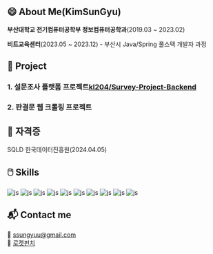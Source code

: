 ## 😄 About Me(KimSunGyu)

**부산대학교 전기컴퓨터공학부 정보컴퓨터공학과**(2019.03 ~ 2023.02)

**비트교육센터**(2023.05 ~ 2023.12) - 부산시 Java/Spring 풀스택 개발자 과정

## 📖 Project 
### 1. 설문조사 플랫폼 프로젝트[kl204/Survey-Project-Backend](https://github.com/kl204/Survey-Project-Backend)
### 2. 판결문 웹 크롤링 프로젝트

## 📜 자격증
SQLD 한국데이터진흥원(2024.04.05)

## 🖱️ Skills

![js](https://img.shields.io/badge/Spring-6DB33F?style=for-the-badge&logo=spring&logoColor=white)
![js](https://img.shields.io/badge/Flask-000000?style=for-the-badge&logo=flask&logoColor=white)
![js](https://img.shields.io/badge/React-20232A?style=for-the-badge&logo=react&logoColor=61DAFB)
![js](https://img.shields.io/badge/Python-14354C?style=for-the-badge&logo=python&logoColor=white)
![js](https://img.shields.io/badge/Java-ED8B00?style=for-the-badge&logo=openjdk&logoColor=white)
![js](https://img.shields.io/badge/TypeScript-007ACC?style=for-the-badge&logo=typescript&logoColor=white)
![js](https://img.shields.io/badge/JavaScript-F7DF1E?style=for-the-badge&logo=JavaScript&logoColor=white)
![js](https://img.shields.io/badge/MySQL-00000F?style=for-the-badge&logo=mysql&logoColor=white)
![js](https://img.shields.io/badge/MongoDB-4EA94B?style=for-the-badge&logo=mongodb&logoColor=white)
![js](https://img.shields.io/badge/json%20web%20tokens-323330?style=for-the-badge&logo=json-web-tokens&logoColor=pink)

## 📬 Contact me

📱 ssungyuu@gmail.com <br>
🔗 <a href ="https://www.rocketpunch.com/@rlatjsrb10">로켓펀치</a>

<!--
**kl204/kl204** is a ✨ _special_ ✨ repository because its `README.md` (this file) appears on your GitHub profile.

Here are some ideas to get you started:

- 🔭 I’m currently working on ...
- 🌱 I’m currently learning ...
- 👯 I’m looking to collaborate on ...
- 🤔 I’m looking for help with ...
- 💬 Ask me about ...
- 📫 How to reach me: ...
- 😄 Pronouns: ...
- ⚡ Fun fact: ...
-->
